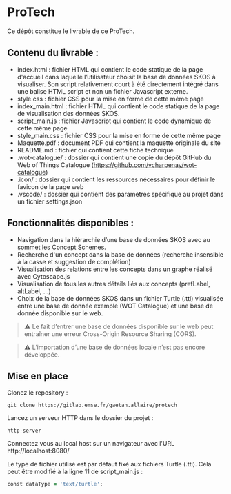 # ProTech

Ce dépôt constitue le livrable de ce ProTech.

## Contenu du livrable :

- index.html : fichier HTML qui contient le code statique de la page d'accueil dans laquelle l’utilisateur choisit la base de données SKOS à visualiser. Son script relativement court à été directement intégré dans une balise HTML script et non un fichier Javascript externe.
- style.css : fichier CSS pour la mise en forme de cette même page
- index_main.html : fichier HTML qui contient le code statique de la page de visualisation des données SKOS.
- script_main.js : fichier Javascript qui contient le code dynamique de cette même page
- style_main.css : fichier CSS pour la mise en forme de cette même page
- Maquette.pdf : document PDF qui contient la maquette originale du site
- README.md : fichier qui contient cette fiche technique 
- .wot-catalogue/ : dossier qui contient une copie du dépôt GitHub du Web of Things Catalogue (https://github.com/vcharpenay/wot-catalogue)
- .icon/ : dossier qui contient les ressources nécessaires pour définir le favicon de la page web
- .vscode/ : dossier qui contient des paramètres spécifique au projet dans un fichier settings.json

## Fonctionnalités disponibles :

- Navigation dans la hiérarchie d’une base de données SKOS avec au sommet les Concept Schemes.
- Recherche d'un concept dans la base de données (recherche insensible à la casse et suggestion de complétion)
- Visualisation des relations entre les concepts dans un graphe réalisé avec Cytoscape.js
- Visualisation de tous les autres détails liés aux concepts (prefLabel, altLabel, ...)
- Choix de la base de données SKOS dans un fichier Turtle (.ttl) visualisée entre une base de donnée exemple (WOT Catalogue) et une base de donnée disponible sur le web.

> :warning:
> Le fait d’entrer une base de données disponible sur le web peut entraîner une erreur Cross-Origin Resource Sharing (CORS).

> :warning:
> L’importation d’une base de données locale n’est pas encore développée.

## Mise en place

Clonez le repository :
```
git clone https://gitlab.emse.fr/gaetan.allaire/protech
```
Lancez un serveur HTTP dans le dossier du projet :
```
http-server
```
Connectez vous au local host sur un navigateur avec l'URL http://localhost:8080/

Le type de fichier utilisé est par défaut fixé aux fichiers Turtle (.ttl). Cela peut être modifié à la ligne 11 de script_main.js : 
```ruby
const dataType = 'text/turtle';
```